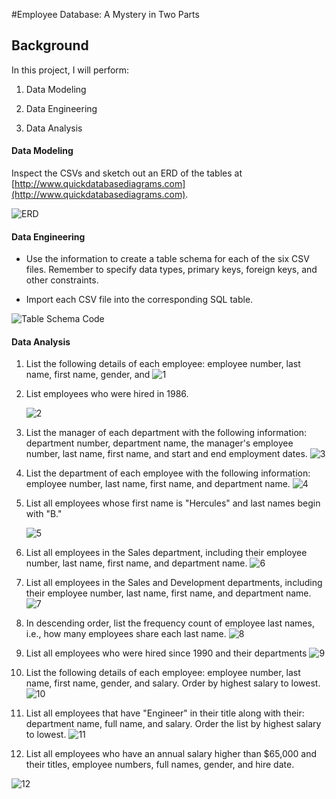 #Employee Database: A Mystery in Two Parts

## Background

In this project, I will perform:

1. Data Modeling

2. Data Engineering

3. Data Analysis

#### Data Modeling

Inspect the CSVs and sketch out an ERD of the tables at [http://www.quickdatabasediagrams.com](http://www.quickdatabasediagrams.com).

![ERD](https://github.com/johnsethchong/SQL_EmployeeSQL/blob/main/ERD.png)

#### Data Engineering

* Use the information to create a table schema for each of the six CSV files. Remember to specify data types, primary keys, foreign keys, and other constraints.

* Import each CSV file into the corresponding SQL table.


![Table Schema Code](https://github.com/johnsethchong/SQL_EmployeeSQL/blob/main/Table%20Schema%20Code.png)

#### Data Analysis


1. List the following details of each employee: employee number, last name, first name, gender, and 
   ![1](https://github.com/johnsethchong/SQL_EmployeeSQL/blob/main/Snippets/1.png)
   
2. List employees who were hired in 1986.
   
   ![2](https://github.com/johnsethchong/SQL_EmployeeSQL/blob/main/Snippets/2.png)
   
   
3. List the manager of each department with the following information: department number, department name, the manager's employee number, last name, first name, and start and end employment dates.
   ![3](https://github.com/johnsethchong/SQL_EmployeeSQL/blob/main/Snippets/3.png)

4. List the department of each employee with the following information: employee number, last name, first name, and department name.
   ![4](https://github.com/johnsethchong/SQL_EmployeeSQL/blob/main/Snippets/4.png)

5. List all employees whose first name is "Hercules" and last names begin with "B."

   ![5](https://github.com/johnsethchong/SQL_EmployeeSQL/blob/main/Snippets/5.png)
   

6. List all employees in the Sales department, including their employee number, last name, first name, and department name.
   ![6](https://github.com/johnsethchong/SQL_EmployeeSQL/blob/main/Snippets/6.png)

7. List all employees in the Sales and Development departments, including their employee number, last name, first name, and department name.
   ![7](https://github.com/johnsethchong/SQL_EmployeeSQL/blob/main/Snippets/7.png)

8. In descending order, list the frequency count of employee last names, i.e., how many employees share each last name.
   ![8](https://github.com/johnsethchong/SQL_EmployeeSQL/blob/main/Snippets/8.png)

9. List all employees who were hired since 1990 and their departments
   ![9](https://github.com/johnsethchong/SQL_EmployeeSQL/blob/main/Snippets/9.png)

10. List the following details of each employee: employee number, last name, first name, gender, and salary. Order by highest salary to lowest.
    ![10](https://github.com/johnsethchong/SQL_EmployeeSQL/blob/main/Snippets/10.png)

11. List all employees that have "Engineer" in their title along with their: department name, full name, and salary. Order the list by highest salary to lowest.
    ![11](https://github.com/johnsethchong/SQL_EmployeeSQL/blob/main/Snippets/11.png)
    

12. List all employees who have an annual salary higher than $65,000 and their titles, employee numbers, full names, gender, and hire date.

![12](https://github.com/johnsethchong/SQL_EmployeeSQL/blob/main/Snippets/12.png)
